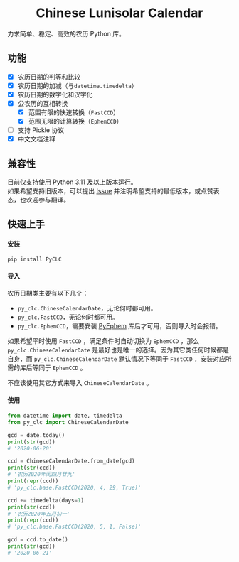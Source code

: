 <h1 align="center">Chinese Lunisolar Calendar</h1>

力求简单、稳定、高效的农历 Python 库。

## 功能

- [x] 农历日期的判等和比较
- [x] 农历日期的加减（与`datetime.timedelta`）
- [x] 农历日期的数字化和汉字化
- [x] 公农历的互相转换
  - [x] 范围有限的快速转换（`FastCCD`）
  - [x] 范围无限的计算转换（`EphemCCD`）
- [ ] 支持 Pickle 协议
- [x] 中文文档注释

## 兼容性

目前仅支持使用 Python 3.11 及以上版本运行。  
如果希望支持旧版本，可以提出 [Issue](https://github.com/aixcyi/PyCLC/issues) 并注明希望支持的最低版本，或点赞表态，也欢迎参与翻译。

## 快速上手

#### 安装

```shell
pip install PyCLC
```

#### 导入

农历日期类主要有以下几个：

- `py_clc.ChineseCalendarDate`，无论何时都可用。
- `py_clc.FastCCD`，无论何时都可用。
- `py_clc.EphemCCD`，需要安装 [PyEphem](https://pypi.org/project/ephem/) 库后才可用，否则导入时会报错。

如果希望平时使用 `FastCCD` ，满足条件时自动切换为 `EphemCCD` ，那么 `py_clc.ChineseCalendarDate` 是最好也是唯一的选择。因为其它类任何时候都是自身，而 `py_clc.ChineseCalendarDate` 默认情况下等同于 `FastCCD` ，安装对应所需的库后等同于 `EphemCCD` 。

不应该使用其它方式来导入 `ChineseCalendarDate` 。

#### 使用

```python
from datetime import date, timedelta
from py_clc import ChineseCalendarDate

gcd = date.today()
print(str(gcd))
# '2020-06-20'

ccd = ChineseCalendarDate.from_date(gcd)
print(str(ccd))
# '农历2020年闰四月廿九'
print(repr(ccd))
# 'py_clc.base.FastCCD(2020, 4, 29, True)'

ccd += timedelta(days=1)
print(str(ccd))
# '农历2020年五月初一'
print(repr(ccd))
# 'py_clc.base.FastCCD(2020, 5, 1, False)'

gcd = ccd.to_date()
print(str(gcd))
# '2020-06-21'
```

